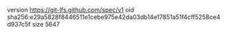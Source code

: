 version https://git-lfs.github.com/spec/v1
oid sha256:e29a5828f8446511e1cebe975e42da03db14e17851a51f4cff5258ce4d937c5f
size 5647
